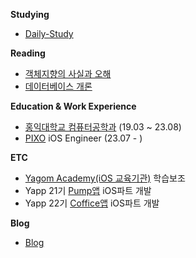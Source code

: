 **Studying**
- [Daily-Study](https://github.com/Neph3779/Daily-Study)

**Reading**
- [객체지향의 사실과 오해](https://www.aladin.co.kr/shop/wproduct.aspx?ItemId=60550259)
- [데이터베이스 개론](https://product.kyobobook.co.kr/detail/S000001743852) 

**Education & Work Experience**
- [홍익대학교 컴퓨터공학과](https://wwwce.hongik.ac.kr/dept/index.html) (19.03 ~ 23.08)
- [PIXO](https://www.pixo.co/) iOS Engineer (23.07 - )

**ETC**
- [Yagom Academy(iOS 교육기관)](https://www.yagom-academy.kr/) 학습보조
- Yapp 21기 [Pump앱](https://github.com/YAPP-Github/21st-ALL-Rounder-Team-1-iOS) iOS파트 개발
- Yapp 22기 [Coffice앱](https://github.com/YAPP-Github/Coffice-iOS) iOS파트 개발

**Blog**
- [Blog](https://neph3779.github.io/)
